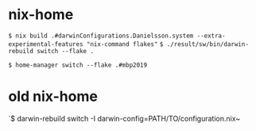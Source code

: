 # nix-home
`$ nix build .#darwinConfigurations.Danielsson.system --extra-experimental-features "nix-command flakes"`
`$ ./result/sw/bin/darwin-rebuild switch --flake .`

`$ home-manager switch --flake .#mbp2019`

# old nix-home
`$ darwin-rebuild switch -I darwin-config=PATH/TO/configuration.nix~


